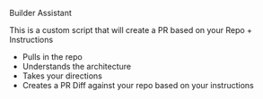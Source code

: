 Builder Assistant

This is a custom script that will create a PR based on your Repo + Instructions

- Pulls in the repo
- Understands the architecture
- Takes your directions
- Creates a PR Diff against your repo based on your instructions
